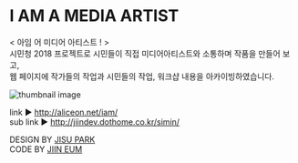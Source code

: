 # I AM A MEDIA ARTIST
< 아임 어 미디어 아티스트 ! > <br>
시민청 2018 프로젝트로 시민들이 직접 미디어아티스트와 소통하며 작품을 만들어 보고, <br/>
웹 페이지에 작가들의 작업과 시민들의 작업, 워크샵 내용을 아카이빙하였습니다.<br/>

![thumbnail image](http://aliceon.net/iam/img/thumbnail.jpg)<br/>

link ▶︎ http://aliceon.net/iam/  <br/>
sub link ▶︎ http://jiindev.dothome.co.kr/simin/

DESIGN BY [JISU PARK](https://github.com/gpg1127)<br/>
CODE BY [JIIN EUM](https://github.com/jiindev)

